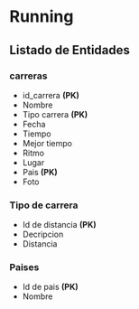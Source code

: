 # Running

## Listado de Entidades

### carreras

- id_carrera **(PK)**
- Nombre
- Tipo carrera **(PK)**
- Fecha
- Tiempo
- Mejor tiempo
- Ritmo 
- Lugar
- Pais **(PK)**
- Foto

### Tipo de carrera

- Id de distancia **(PK)**
- Decripcion
- Distancia

### Paises
- Id de pais **(PK)**
- Nombre
